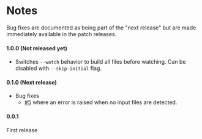 # Notes

Bug fixes are documented as being part of the "next release" but are made immediately available in the patch releases.



#### 1.0.0 (Not released yet)
 - Switches `--watch` behavior to build all files before watching. Can be disabled with `--skip-initial` flag.

#### 0.1.0 (Next release)
 - Bug fixes
    - [#5](https://github.com/michaelwayman/node-sass-chokidar/issues/5) where an error is raised when no input files are detected.

#### 0.0.1
First release
